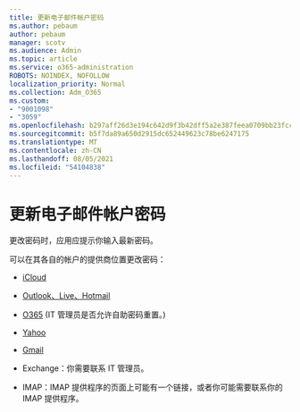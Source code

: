 ```yaml
---
title: 更新电子邮件帐户密码
ms.author: pebaum
author: pebaum
manager: scotv
ms.audience: Admin
ms.topic: article
ms.service: o365-administration
ROBOTS: NOINDEX, NOFOLLOW
localization_priority: Normal
ms.collection: Adm_O365
ms.custom:
- "9001098"
- "3059"
ms.openlocfilehash: b297aff26d3e194c642d9f3b42dff5a2e387feea0709bb23fcc8182360453307
ms.sourcegitcommit: b5f7da89a650d2915dc652449623c78be6247175
ms.translationtype: MT
ms.contentlocale: zh-CN
ms.lasthandoff: 08/05/2021
ms.locfileid: "54104838"
---
```

# <a name="updating-your-email-account-password"></a>更新电子邮件帐户密码

更改密码时，应用应提示你输入最新密码。

可以在其各自的帐户的提供商位置更改密码：

- [iCloud](https://support.apple.com/HT201487)

- [Outlook、Live、Hotmail](https://account.live.com/password/reset)

- [O365](https://passwordreset.microsoftonline.com) (IT 管理员是否允许自助密码重置。) 

- [Yahoo](https://login.yahoo.com/account/challenge/username?done=https%3A%2F%2Fwww.yahoo.com%2F&authMechanism=secondary&chllngnm=base&sessionIndex=QQ--)

- [Gmail](https://support.google.com/mail/answer/41078?co=GENIE.Platform%3DDesktop&hl=en)

- Exchange：你需要联系 IT 管理员。

- IMAP：IMAP 提供程序的页面上可能有一个链接，或者你可能需要联系你的 IMAP 提供程序。